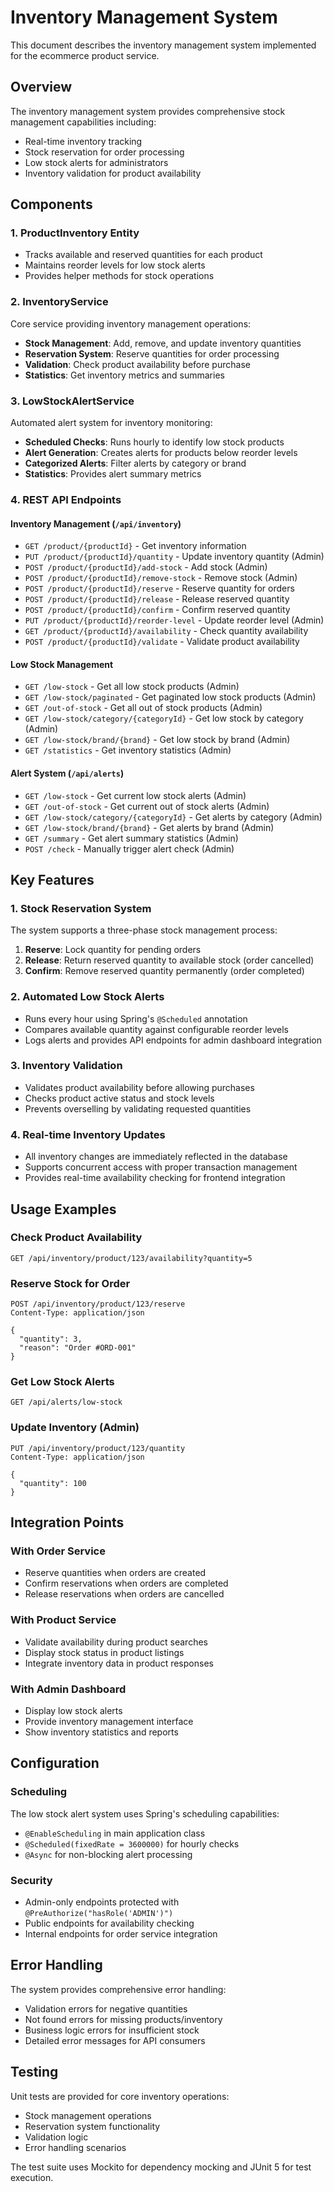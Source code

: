 # Inventory Management System

This document describes the inventory management system implemented for the ecommerce product service.

## Overview

The inventory management system provides comprehensive stock management capabilities including:
- Real-time inventory tracking
- Stock reservation for order processing
- Low stock alerts for administrators
- Inventory validation for product availability

## Components

### 1. ProductInventory Entity
- Tracks available and reserved quantities for each product
- Maintains reorder levels for low stock alerts
- Provides helper methods for stock operations

### 2. InventoryService
Core service providing inventory management operations:
- **Stock Management**: Add, remove, and update inventory quantities
- **Reservation System**: Reserve quantities for order processing
- **Validation**: Check product availability before purchase
- **Statistics**: Get inventory metrics and summaries

### 3. LowStockAlertService
Automated alert system for inventory monitoring:
- **Scheduled Checks**: Runs hourly to identify low stock products
- **Alert Generation**: Creates alerts for products below reorder levels
- **Categorized Alerts**: Filter alerts by category or brand
- **Statistics**: Provides alert summary metrics

### 4. REST API Endpoints

#### Inventory Management (`/api/inventory`)
- `GET /product/{productId}` - Get inventory information
- `PUT /product/{productId}/quantity` - Update inventory quantity (Admin)
- `POST /product/{productId}/add-stock` - Add stock (Admin)
- `POST /product/{productId}/remove-stock` - Remove stock (Admin)
- `POST /product/{productId}/reserve` - Reserve quantity for orders
- `POST /product/{productId}/release` - Release reserved quantity
- `POST /product/{productId}/confirm` - Confirm reserved quantity
- `PUT /product/{productId}/reorder-level` - Update reorder level (Admin)
- `GET /product/{productId}/availability` - Check quantity availability
- `POST /product/{productId}/validate` - Validate product availability

#### Low Stock Management
- `GET /low-stock` - Get all low stock products (Admin)
- `GET /low-stock/paginated` - Get paginated low stock products (Admin)
- `GET /out-of-stock` - Get all out of stock products (Admin)
- `GET /low-stock/category/{categoryId}` - Get low stock by category (Admin)
- `GET /low-stock/brand/{brand}` - Get low stock by brand (Admin)
- `GET /statistics` - Get inventory statistics (Admin)

#### Alert System (`/api/alerts`)
- `GET /low-stock` - Get current low stock alerts (Admin)
- `GET /out-of-stock` - Get current out of stock alerts (Admin)
- `GET /low-stock/category/{categoryId}` - Get alerts by category (Admin)
- `GET /low-stock/brand/{brand}` - Get alerts by brand (Admin)
- `GET /summary` - Get alert summary statistics (Admin)
- `POST /check` - Manually trigger alert check (Admin)

## Key Features

### 1. Stock Reservation System
The system supports a three-phase stock management process:
1. **Reserve**: Lock quantity for pending orders
2. **Release**: Return reserved quantity to available stock (order cancelled)
3. **Confirm**: Remove reserved quantity permanently (order completed)

### 2. Automated Low Stock Alerts
- Runs every hour using Spring's `@Scheduled` annotation
- Compares available quantity against configurable reorder levels
- Logs alerts and provides API endpoints for admin dashboard integration

### 3. Inventory Validation
- Validates product availability before allowing purchases
- Checks product active status and stock levels
- Prevents overselling by validating requested quantities

### 4. Real-time Inventory Updates
- All inventory changes are immediately reflected in the database
- Supports concurrent access with proper transaction management
- Provides real-time availability checking for frontend integration

## Usage Examples

### Check Product Availability
```http
GET /api/inventory/product/123/availability?quantity=5
```

### Reserve Stock for Order
```http
POST /api/inventory/product/123/reserve
Content-Type: application/json

{
  "quantity": 3,
  "reason": "Order #ORD-001"
}
```

### Get Low Stock Alerts
```http
GET /api/alerts/low-stock
```

### Update Inventory (Admin)
```http
PUT /api/inventory/product/123/quantity
Content-Type: application/json

{
  "quantity": 100
}
```

## Integration Points

### With Order Service
- Reserve quantities when orders are created
- Confirm reservations when orders are completed
- Release reservations when orders are cancelled

### With Product Service
- Validate availability during product searches
- Display stock status in product listings
- Integrate inventory data in product responses

### With Admin Dashboard
- Display low stock alerts
- Provide inventory management interface
- Show inventory statistics and reports

## Configuration

### Scheduling
The low stock alert system uses Spring's scheduling capabilities:
- `@EnableScheduling` in main application class
- `@Scheduled(fixedRate = 3600000)` for hourly checks
- `@Async` for non-blocking alert processing

### Security
- Admin-only endpoints protected with `@PreAuthorize("hasRole('ADMIN')")`
- Public endpoints for availability checking
- Internal endpoints for order service integration

## Error Handling

The system provides comprehensive error handling:
- Validation errors for negative quantities
- Not found errors for missing products/inventory
- Business logic errors for insufficient stock
- Detailed error messages for API consumers

## Testing

Unit tests are provided for core inventory operations:
- Stock management operations
- Reservation system functionality
- Validation logic
- Error handling scenarios

The test suite uses Mockito for dependency mocking and JUnit 5 for test execution.